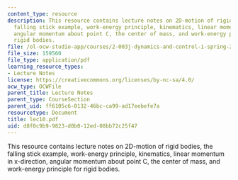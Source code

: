 ```yaml
---
content_type: resource
description: This resource contains lecture notes on 2D-motion of rigid bodies, the
  falling stick example, work-energy principle, kinematics, linear momentum in x-direction,
  angular momentum about point C, the center of mass, and work-energy principle for
  rigid bodies.
file: /ol-ocw-studio-app/courses/2-003j-dynamics-and-control-i-spring-2007/d8f0c9b99823d0b012ed08bb72c25f47_lec10.pdf
file_size: 159560
file_type: application/pdf
learning_resource_types:
- Lecture Notes
license: https://creativecommons.org/licenses/by-nc-sa/4.0/
ocw_type: OCWFile
parent_title: Lecture Notes
parent_type: CourseSection
parent_uid: ff6105c6-0132-46bc-ca99-ad17eebefe7a
resourcetype: Document
title: lec10.pdf
uid: d8f0c9b9-9823-d0b0-12ed-08bb72c25f47
---
```

This resource contains lecture notes on 2D-motion of rigid bodies, the falling stick example, work-energy principle, kinematics, linear momentum in x-direction, angular momentum about point C, the center of mass, and work-energy principle for rigid bodies.